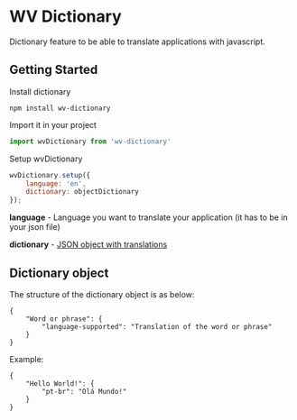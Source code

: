 # WV Dictionary #

Dictionary feature to be able to translate applications with javascript.

## Getting Started ##

Install dictionary

```
npm install wv-dictionary
```

Import it in your project

```javascript
import wvDictionary from 'wv-dictionary'
```

Setup wvDictionary

```javascript
wvDictionary.setup({
	language: 'en',
	dictionary: objectDictionary
});
```

**language** - Language you want to translate your application (it has to be in your json file)

**dictionary** - [JSON object with translations](#dictionary-object)

## Dictionary object ##

The structure of the dictionary object is as below:

```
{
	"Word or phrase": {
		"language-supported": "Translation of the word or phrase"
	}
}
```

Example:

```
{
	"Hello World!": {
		"pt-br": "Olá Mundo!"
	}
}
```